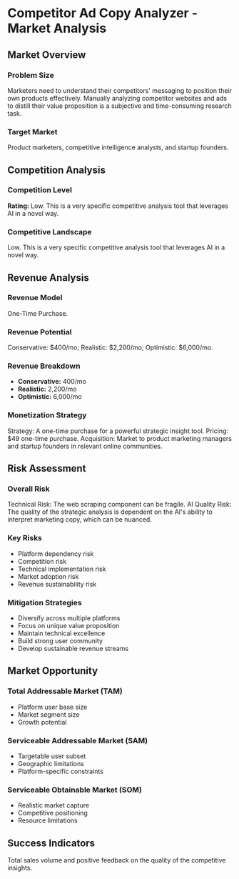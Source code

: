 # Competitor Ad Copy Analyzer - Market Analysis

## Market Overview

### Problem Size
Marketers need to understand their competitors' messaging to position their own products effectively. Manually analyzing competitor websites and ads to distill their value proposition is a subjective and time-consuming research task.

### Target Market
Product marketers, competitive intelligence analysts, and startup founders.

## Competition Analysis

### Competition Level
**Rating:** Low. This is a very specific competitive analysis tool that leverages AI in a novel way.

### Competitive Landscape
Low. This is a very specific competitive analysis tool that leverages AI in a novel way.

## Revenue Analysis

### Revenue Model
One-Time Purchase.

### Revenue Potential
Conservative: $400/mo; Realistic: $2,200/mo; Optimistic: $6,000/mo.

### Revenue Breakdown
- **Conservative:** 400/mo
- **Realistic:** 2,200/mo
- **Optimistic:** 6,000/mo

### Monetization Strategy
Strategy: A one-time purchase for a powerful strategic insight tool. Pricing: $49 one-time purchase. Acquisition: Market to product marketing managers and startup founders in relevant online communities.

## Risk Assessment

### Overall Risk
Technical Risk: The web scraping component can be fragile. AI Quality Risk: The quality of the strategic analysis is dependent on the AI's ability to interpret marketing copy, which can be nuanced.

### Key Risks
- Platform dependency risk
- Competition risk
- Technical implementation risk
- Market adoption risk
- Revenue sustainability risk

### Mitigation Strategies
- Diversify across multiple platforms
- Focus on unique value proposition
- Maintain technical excellence
- Build strong user community
- Develop sustainable revenue streams

## Market Opportunity

### Total Addressable Market (TAM)
- Platform user base size
- Market segment size
- Growth potential

### Serviceable Addressable Market (SAM)
- Targetable user subset
- Geographic limitations
- Platform-specific constraints

### Serviceable Obtainable Market (SOM)
- Realistic market capture
- Competitive positioning
- Resource limitations

## Success Indicators
Total sales volume and positive feedback on the quality of the competitive insights.
